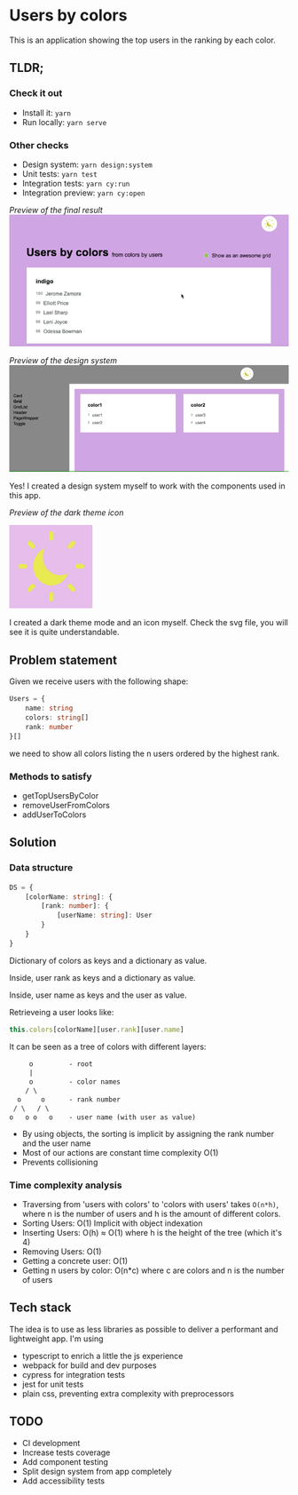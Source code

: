 # Users by colors
This is an application showing the top users in the ranking by each color.

## TLDR;
### Check it out
 - Install it: `yarn`
 - Run locally: `yarn serve`

### Other checks
 - Design system: `yarn design:system`
 - Unit tests: `yarn test`
 - Integration tests: `yarn cy:run`
 - Integration preview: `yarn cy:open`

*Preview of the final result*
![Users by colors preview](readme-images/users-by-colors-preview.gif)

*Preview of the design system*
![Design system preview](readme-images/design-system-preview.gif)

Yes! I created a design system myself to work with the components used in this app.

*Preview of the dark theme icon*

<img src="readme-images/dark-theme-icon.png" width="150" height="150" />

I created a dark theme mode and an icon myself. 
Check the svg file, you will see it is quite understandable.

## Problem statement
Given we receive users with the following shape:
```ts
Users = {
    name: string
    colors: string[]
    rank: number
}[]
```
we need to show all colors listing the n users ordered by the highest rank.

### Methods to satisfy
 - getTopUsersByColor
 - removeUserFromColors
 - addUserToColors

## Solution
### Data structure

```ts
DS = {
    [colorName: string]: {
        [rank: number]: {
            [userName: string]: User
        }
    }
}
```
Dictionary of colors as keys and a dictionary as value.

Inside, user rank as keys and a dictionary as value.

Inside, user name as keys and the user as value.

Retrieveing a user looks like:
```js
this.colors[colorName][user.rank][user.name]
```

It can be seen as a tree of colors with different layers:

```
     o         - root
     |
     o         - color names
    / \
  o     o      - rank number
 / \   / \
o   o o   o    - user name (with user as value)
```

-   By using objects, the sorting is implicit
    by assigning the rank number and the user name
-   Most of our actions are constant time complexity O(1)
-   Prevents collisioning

### Time complexity analysis

 - Traversing from 'users with colors' to 'colors with users' takes `O(n*h)`,
where n is the number of users and h is the amount of different colors.
 - Sorting Users: O(1) Implicit with object indexation
 - Inserting Users: O(h) ≈ O(1) where h is the height of the tree (which it's 4)
 - Removing Users: O(1)
 - Getting a concrete user: O(1)
 - Getting n users by color: O(n\*c) where c are colors and n is the number of users

## Tech stack
The idea is to use as less libraries as possible to deliver a performant and lightweight app.
I'm using 
 - typescript to enrich a little the js experience
 - webpack for build and dev purposes
 - cypress for integration tests
 - jest for unit tests
 - plain css, preventing extra complexity with preprocessors

## TODO
 - CI development
 - Increase tests coverage
 - Add component testing
 - Split design system from app completely
 - Add accessibility tests
